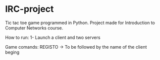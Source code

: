 # IRC-project

Tic tac toe game programmed in Python.
Project made for Introduction to Computer Networks course.

How to run:
1- Launch a client and two servers

Game comands:
REGISTO -> To be followed by the name of the client beging 
